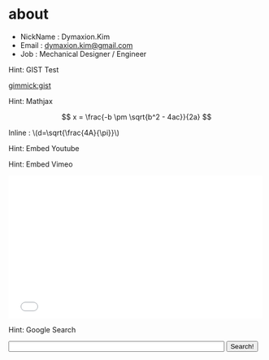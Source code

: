 # about

* NickName : Dymaxion.Kim
* Email : dymaxion.kim@gmail.com
* Job : Mechanical Designer / Engineer

Hint: GIST Test

[gimmick:gist](adf22c7c98696ffca4be)


<script src="https://gist.github.com/dymaxionkim/adf22c7c98696ffca4be.js"></script>

Hint: Mathjax

$$ x = \frac{-b \pm \sqrt{b^2 - 4ac}}{2a} $$

Inline : \\(d=\sqrt{\frac{4A}{\pi}}\\)

Hint: Embed Youtube

[](https://www.youtube.com/watch?v=PU4oXnMg3rE)

Hint: Embed Vimeo

<div class="content">
    <div class="embed-container">
        <iframe src="//player.vimeo.com/video/70385914" width="500" height="281" frameborder="0" webkitallowfullscreen mozallowfullscreen allowfullscreen></iframe>
    </div>
</div>


Hint: Google Search
<!-- Google Search Button 
     https://cse.google.com/cse/setup/basic?cx=014003260330693058632:stq-ikka09w
     http://scvlife.kr/3408831
-->
<form action="http://www.google.co.kr/cse" id="cse-search-box" target="_blank">
  <div>
    <input type="hidden" name="cx" value="014003260330693058632:stq-ikka09w" />
    <input type="hidden" name="ie" value="UTF-8" /> 
    <input type="text" name="q" size="50" />
    <input type="submit" name="sa" value="Search!" />
  </div>
</form>
<script type="text/javascript" src="http://www.google.co.kr/coop/cse/brand?form=cse-search-box&lang=ko"></script>
<br />







